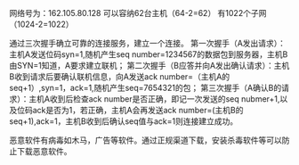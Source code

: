 网络号为：162.105.80.128
可以容纳62台主机（64-2=62）
有1022个子网（1024-2=1022）


通过三次握手确立可靠的连接服务，建立一个连接。
第一次握手（A发出请求）：主机A发送位码syn=1,随机产生seq number=1234567的数据包到服务器，主机B由SYN=1知道，A要求建立联机；
第二次握手（B应答并向A发出确认请求）：主机B收到请求后要确认联机信息，向A发送ack number=（主机A的seq+1）,syn=1，ack=1,随机产生seq=7654321的包；
第三次握手（A确认B的请求）：主机A收到后检查ack number是否正确，即记一次发送的seq nubmer+1,以及位码ack是否为1，若正确，主机A会再发送ack number=(主机B的seq+1),ack=1，主机B收到后确认seq值与ack=1则连接建立成功。


恶意软件有病毒如木马，广告等软件。通过正规渠道下载，安装杀毒软件等可以防止下载恶意软件。
